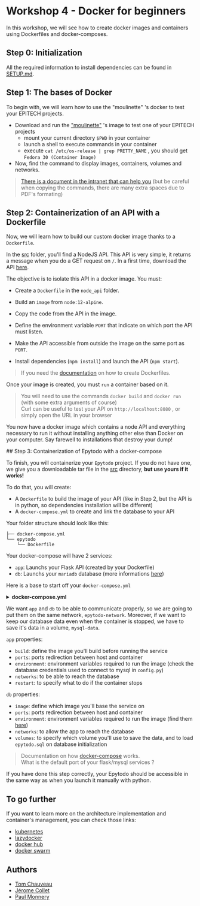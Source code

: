 # Workshop 4 - Docker for beginners

In this workshop, we will see how to create docker images and containers using Dockerfiles and docker-composes.

## Step 0: Initialization

All the required information to install dependencies can be found in [SETUP.md](./SETUP.md).

## Step 1: The bases of Docker

To begin with, we will learn how to use the "moulinette" 's docker to test your EPITECH projects.
- Download and run the ["moulinette"](https://hub.docker.com/r/epitechcontent/epitest-docker/) 's image to test one of your EPITECH projects
  - mount your current directory `$PWD` in your container
  - launch a shell to execute commands in your container
  - execute `cat /etc/os-release | grep PRETTY_NAME` , you should get `Fedora 30 (Container Image)`
- Now, find the command to display images, containers, volumes and networks.

> [There is a document in the intranet that can help you](https://intra.epitech.eu/file/public/technical-documentations/doc_docker.pdf) (but be careful when copying the commands, there are many extra spaces due to PDF's formating)

## Step 2: Containerization of an API with a Dockerfile

Now, we will learn how to build our custom docker image thanks to a `Dockerfile`.

In the [src](./src/node_api) folder, you'll find a NodeJS API. This API is very simple, it returns a message when you do a GET request on `/`.
In a first time, download the API [here](https://downgit.github.io/#/home?url=https://github.com/PoCFrance/Workshops/tree/master/software/4.Docker/src/node_api).

The objective is to isolate this API in a docker image. You must:

- Create a `Dockerfile` in the `node_api` folder.

- Build an `image` from `node:12-alpine`.
- Copy the code from the API in the image.
- Define the environment variable `PORT` that indicate on which port the API must listen.
- Make the API accessible from outside the image on the same port as `PORT`.
- Install dependencies (`npm install`) and launch the API (`npm start`).

> If you need the [documentation](https://docs.docker.com/engine/reference/builder/) on how to create Dockerfiles.

Once your image is created, you must `run` a container based on it.

> You will need to use the commands `docker build` and `docker run` (with some extra arguments of course)<br>
> Curl can be useful to test your API on `http://localhost:8080` , or simply open the URL in your browser

You now have a docker image which contains a node API and everything necessary to run it without installing anything other else than Docker on your computer. Say farewell to installations that destroy your dump!

## Step 3: Containerization of Epytodo with a docker-compose

To finish, you will containerize your `Epytodo` project. If you do not have one, we give you a downloadable tar file in the [src](./src/epytodo) directory, **but use yours if it works!**

 To do that, you will create:
- A `Dockerfile` to build the image of your API (like in Step 2, but the API is in python, so dependencies installation will be different)
- A `docker-compose.yml` to create and link the database to your API

Your folder structure should look like this:

```
├── docker-compose.yml
└── epytodo
    └── Dockerfile
```

Your docker-compose will have 2 services:
- `app`: Launchs your Flask API (created by your Dockerfile)
- `db`: Launchs your `mariadb` database (more informations [here](https://hub.docker.com/_/mariadb))

Here is a base to start off your `docker-compose.yml`

<Details><Summary><strong>docker-compose.yml</strong></Summary>

```yaml
version: "3"

services:
  app:
    container_name: api

  db:
    container_name: database

volumes:
  mysql-data:

networks:
  epytodo-network:
```

</Details>

We want `app` and `db` to be able to communicate properly, so we are going to put them on the same network, `epytodo-network`. Moreover, if we want to keep our database data even when the container is stopped, we have to save it's data in a volume, `mysql-data`. 

`app` properties:

- `build`: define the image you'll build before running the service
- `ports`: ports redirection between host and container
- `environment`: environment variables required to run the image (check the database credentials used to connect to mysql in `config.py`)
- `networks`: to be able to reach the database
- `restart`: to specify what to do if the container stops

`db` properties:

- `image`: define which image you'll base the service on
- `ports`: ports redirection between host and container
- `environment`: environment variables required to run the image (find them [here](https://hub.docker.com/_/mariadb))
- `networks`: to allow the app to reach the database
- `volumes`: to specify which volume you'll use to save the data, and to load `epytodo.sql` on database initialization

> Documentation on how [docker-compose](https://docs.docker.com/compose/) works.<br>
> What is the default port of your flask/mysql services ?

If you have done this step correctly, your Epytodo should be accessible in the same way as when you launch it manually with python.

## To go further

If you want to learn more on the architecture implementation and container's management, you can check those links:
- [kubernetes](https://kubernetes.io/fr/docs/concepts/overview/what-is-kubernetes/)
- [lazydocker](https://github.com/jesseduffield/lazydocker)
- [docker hub](https://hub.docker.com/)
- [docker swarm](https://docs.docker.com/get-started/swarm-deploy/)

## Authors
- [Tom Chauveau](https://github.com/TomChv)
- [Jérome Collet](https://github.com/JeromeCGithub)
- [Paul Monnery](https://github.com/PaulMonnery/)
